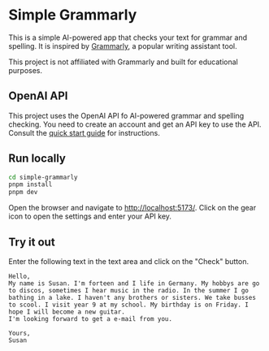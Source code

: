 # Simple Grammarly

This is a simple AI-powered app that checks your text for grammar and spelling.
It is inspired by [Grammarly](https://www.grammarly.com/), a popular writing assistant tool.

This project is not affiliated with Grammarly and built for educational purposes.

## OpenAI API

This project uses the OpenAI API fo AI-powered grammar and spelling checking. You need to create an account and get an API key to use the API. Consult the [quick start guide](https://platform.openai.com/docs/quickstart) for instructions.

## Run locally

```bash
cd simple-grammarly
pnpm install
pnpm dev
```

Open the browser and navigate to <http://localhost:5173/>. Click on the gear icon to open the settings and enter your API key.

## Try it out

Enter the following text in the text area and click on the "Check" button.

```plaintext
Hello,
My name is Susan. I'm forteen and I life in Germany. My hobbys are go to discos, sometimes I hear music in the radio. In the summer I go bathing in a lake. I haven't any brothers or sisters. We take busses to scool. I visit year 9 at my school. My birthday is on Friday. I hope I will become a new guitar.
I'm looking forward to get a e-mail from you.

Yours,
Susan
```
